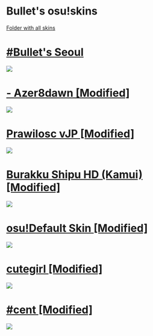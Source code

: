 # Bullet's osu!skins
[Folder with all skins](https://drive.google.com/drive/folders/1S8ogi79taFUfZXOYM5GJfnbWyhr1dRHJ)


# [#Bullet's Seoul](https://drive.google.com/file/d/1r9UTdKfRMwJda3TWBXZUqjYf3VfSse8y)
![](https://i.imgur.com/1rgaqOD.png)

# [- Azer8dawn [Modified]](https://drive.google.com/file/d/1x_BXyudRx7AQRg7PG6RdWsksFsKvOycj)
![](https://i.imgur.com/zqUCZqc.png)

# [Prawilosc vJP [Modified]](https://drive.google.com/file/d/1TXuPVP9IhoPm_p6Fwxa6_0WrDBVEMFEM)
![](https://i.imgur.com/O2cFnDE.png)

# [Burakku Shipu HD (Kamui) [Modified]](https://drive.google.com/file/d/1DpMtlYW3M3_NST5JZWNBPuvna93taIii)
![](https://i.imgur.com/Axh4XoE.png)

# [osu!Default Skin [Modified]](https://drive.google.com/file/d/12V-mYt1Il12-xer5ZrD9bEz9IEa6Nzps)
![](https://i.imgur.com/xjPMQGx.png)

# [cutegirl [Modified]](https://drive.google.com/file/d/1UmpwjoAPkamNazY2zGZsEtHEPXzoH04R)
![](https://i.imgur.com/vHMv5op.png)


# [#cent [Modified]](https://drive.google.com/file/d/1klGBEtSn77VvvRjP9Be__KHkS1ZFIpDI)
![](https://i.imgur.com/LwRCf15.png)
